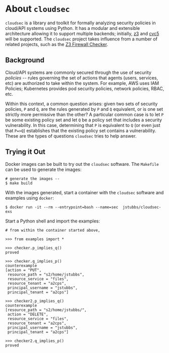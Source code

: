 # About `cloudsec`
`cloudsec` is a library and toolkit for formally analyzing security policies in cloud/API systems using Python. It has a modular and extensible architecture allowing it to support multiple backends; 
initially, [z3](https://github.com/z3prover) and [cvc5](https://cvc5.github.io/) will be supported. 
The `cloudsec` project takes influence from a number of related projects, such as the [Z3 Firewall Checker](https://github.com/Z3Prover/FirewallChecker).


## Background
Cloud/API systems are commonly secured through the use of security *policies* -- rules governing the set of  actions that agents (users, services, etc) are authorized to take within the system. For example, AWS uses IAM Policies; Kubernetes provides pod security policies, network policies, RBAC, etc. 

Within this context, a common question arises: given two sets of security policies, `P` and `Q`, are the rules generated by `P` and `Q` equivalent, or is one set strictly more permissive than the other? A particular common case is to let `P` be some existing policy set and let `Q` be a policy set that includes a security vulnerability. In this case, determining that `P` is equivalent to `Q` (or even just that `P=>Q`) establishes that the existing policy set contains a vulnerability. These are the types of questions `cloudsec` tries to help answer.


## Trying it Out

Docker images can be built to try out the `cloudsec` software. The `Makefile` can be used to generate the
images:

```
# generate the images --
$ make build
```

With the images generated, start a container with the `cloudsec` software and examples using `docker`:

```
$ docker run -it --rm --entrypoint=bash --name=sec  jstubbs/cloudsec-exs
```

Start a Python shell and import the examples:

```
# from within the container started above,

>>> from examples import *

>>> checker.p_implies_q()
proved

>>> checker.q_implies_p()
counterexample
[action = "PUT",
 resource_path = "s2/home/jstubbs",
 resource_service = "files",
 resource_tenant = "a2cps",
 principal_username = "jstubbs",
 principal_tenant = "a2cps"]

>>> checker2.p_implies_q()
counterexample
[resource_path = "s2/home/jstubbs/",
 action = "DELETE",
 resource_service = "files",
 resource_tenant = "a2cps",
 principal_username = "jstubbs",
 principal_tenant = "a2cps"]

>>> checker2.q_implies_p()
proved
```
